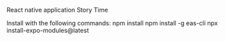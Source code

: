 React native application Story Time


Install with the following commands:
npm install
npm install -g eas-cli
npx install-expo-modules@latest
